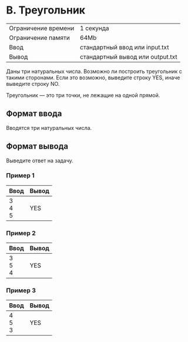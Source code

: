 # B. Треугольник

<table><tbody><tr class="time-limit"><td class="property-title">Ограничение времени</td><td>1&nbsp;секунда</td></tr><tr class="memory-limit"><td class="property-title">Ограничение памяти</td><td>64Mb</td></tr><tr class="input-file"><td class="property-title">Ввод</td><td colspan="1">стандартный ввод или input.txt</td></tr><tr class="output-file"><td class="property-title">Вывод</td><td colspan="1">стандартный вывод или output.txt</td></tr></tbody></table>

Даны три натуральных числа. Возможно ли построить треугольник с такими сторонами. Если это возможно, выведите строку YES, иначе выведите строку NO.

Треугольник — это три точки, не лежащие на одной прямой.

## Формат ввода

Вводятся три натуральных числа.

## Формат вывода

Выведите ответ на задачу.

### Пример 1

| Ввод | Вывод|
| --- | --- |
| 3<br>4<br>5| YES |

### Пример 2

| Ввод | Вывод|
| --- | --- |
| 3<br>5<br>4| YES |

### Пример 3

| Ввод | Вывод|
| --- | --- |
| 4<br>5<br>3| YES |
